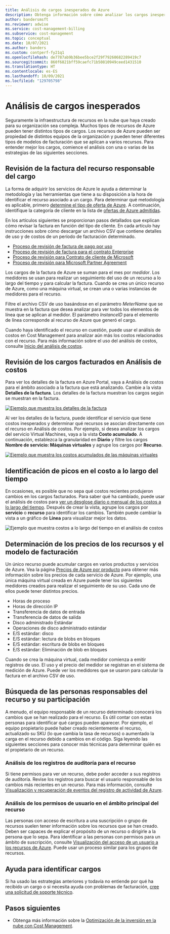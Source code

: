 ```yaml
---
title: Análisis de cargos inesperados de Azure
description: Obtenga información sobre cómo analizar los cargos inesperados de su suscripción de Azure.
author: bandersmsft
ms.reviewer: adwise
ms.service: cost-management-billing
ms.subservice: cost-management
ms.topic: conceptual
ms.date: 10/07/2021
ms.author: banders
ms.custom: contperf-fy21q1
ms.openlocfilehash: de7787ab9b36bee5bce2f29f79260682289419c7
ms.sourcegitcommit: 860f6821bff59caefc71b50810949ceed1431510
ms.translationtype: HT
ms.contentlocale: es-ES
ms.lasthandoff: 10/09/2021
ms.locfileid: "129705798"
---
```

# <a name="analyze-unexpected-charges"></a>Análisis de cargos inesperados

Seguramente la infraestructura de recursos en la nube que haya creado para su organización sea compleja. Muchos tipos de recursos de Azure pueden tener distintos tipos de cargos. Los recursos de Azure pueden ser propiedad de distintos equipos de la organización y pueden tener diferentes tipos de modelos de facturación que se aplican a varios recursos. Para entender mejor los cargos, comience el análisis con una o varias de las estrategias de las siguientes secciones.

## <a name="review-invoice-for-resource-responsible-for-charge"></a>Revisión de la factura del recurso responsable del cargo

La forma de adquirir los servicios de Azure le ayuda a determinar la metodología y las herramientas que tiene a su disposición a la hora de identificar el recurso asociado a un cargo. Para determinar qué metodología es aplicable, primero [determine el tipo de oferta de Azure](../costs/understand-cost-mgt-data.md#determine-your-offer-type). A continuación, identifique la categoría de cliente en la lista de [ofertas de Azure admitidas](../costs/understand-cost-mgt-data.md#supported-microsoft-azure-offers).

En los artículos siguientes se proporcionan pasos detallados que explican cómo revisar la factura en función del tipo de cliente. En cada artículo hay instrucciones sobre cómo descargar un archivo CSV que contiene detalles de uso y de costos de un período de facturación determinado.

- [Proceso de revisión de factura de pago por uso](review-individual-bill.md#charges)
- [Proceso de revisión de factura para el contrato Enterprise](review-enterprise-agreement-bill.md)
- [Proceso de revisión para Contrato de cliente de Microsoft](review-customer-agreement-bill.md#analyze-your-azure-usage-charges)
- [Proceso de revisión para Microsoft Partner Agreement](review-partner-agreement-bill.md#analyze-your-azure-usage-charges)

Los cargos de la factura de Azure se suman para el mes por _medidor_. Los medidores se usan para realizar un seguimiento del uso de un recurso a lo largo del tiempo y para calcular la factura. Cuando se crea un único recurso de Azure, como una máquina virtual, se crean una o varias instancias de medidores para el recurso.

Filtre el archivo CSV de uso basándose en el parámetro _MeterName_ que se muestra en la factura que desea analizar para ver todos los elementos de línea que se aplican al medidor. El parámetro _InstanceID_ para el elemento de línea corresponde al recurso de Azure que generó el cargo.

Cuando haya identificado el recurso en cuestión, puede usar el análisis de costos en Cost Management para analizar aún más los costos relacionados con el recurso. Para más información sobre el uso del análisis de costos, consulte [Inicio del análisis de costos](../costs/quick-acm-cost-analysis.md).

## <a name="review-invoiced-charges-in-cost-analysis"></a>Revisión de los cargos facturados en Análisis de costos

Para ver los detalles de la factura en Azure Portal, vaya a Análisis de costos para el ámbito asociado a la factura que está analizando. Cambie a la vista **Detalles de la factura**. Los detalles de la factura muestran los cargos según se muestran en la factura.

[![Ejemplo que muestra los detalles de la factura](./media/analyze-unexpected-charges/invoice-details.png)](./media/analyze-unexpected-charges/invoice-details.png#lightbox)

Al ver los detalles de la factura, puede identificar el servicio que tiene costos inesperados y determinar qué recursos se asocian directamente con el recurso en Análisis de costos. Por ejemplo, si desea analizar los cargos del servicio Virtual Machines, vaya a la vista **Costo acumulado**. A continuación, establezca la granularidad en **Diario** y filtre los cargos **Nombre de servicio: Máquinas virtuales** y agrupe los cargos por **Recurso**.

[![Ejemplo que muestra los costos acumulados de las máquinas virtuales](./media/analyze-unexpected-charges/virtual-machines.png)](./media/analyze-unexpected-charges/virtual-machines.png#lightbox)

## <a name="identify-spikes-in-cost-over-time"></a>Identificación de picos en el costo a lo largo del tiempo

En ocasiones, es posible que no sepa qué costos recientes produjeron cambios en los cargos facturados. Para saber qué ha cambiado, puede usar el análisis de costos para [ver un desglose diario o mensual de los costos a lo largo del tiempo](../costs/cost-analysis-common-uses.md#view-costs-per-day-or-by-month). Después de crear la vista, agrupe los cargos por **servicio** o **recurso** para identificar los cambios. También puede cambiar la vista a un gráfico de **Línea** para visualizar mejor los datos.

![Ejemplo que muestra costos a lo largo del tiempo en el análisis de costos](./media/analyze-unexpected-charges/costs-over-time.png)

## <a name="determine-resource-pricing-and-billing-model"></a>Determinación de los precios de los recursos y el modelo de facturación

Un único recurso puede acumular cargos en varios productos y servicios de Azure. Vea la página [Precios de Azure por producto](https://azure.microsoft.com/pricing/#product-pricing) para obtener más información sobre los precios de cada servicio de Azure. Por ejemplo, una única máquina virtual creada en Azure puede tener los siguientes medidores creados para realizar el seguimiento de su uso. Cada uno de ellos puede tener distintos precios.

- Horas de proceso
- Horas de dirección IP
- Transferencia de datos de entrada
- Transferencia de datos de salida
- Disco administrado Estándar
- Operaciones de disco administrado estándar
- E/S estándar: disco
- E/S estándar: lectura de blobs en bloques
- E/S estándar: escritura de blobs en bloques
- E/S estándar: Eliminación de blob en bloques

Cuando se crea la máquina virtual, cada medidor comienza a emitir registros de uso. El uso y el precio del medidor se registran en el sistema de medición de Azure. Puede ver los medidores que se usaron para calcular la factura en el archivo CSV de uso.

## <a name="find-people-responsible-for-the-resource-and-engage"></a>Búsqueda de las personas responsables del recurso y su participación

A menudo, el equipo responsable de un recurso determinado conocerá los cambios que se han realizado para el recurso. Es útil contar con estas personas para identificar qué cargos pueden aparecer. Por ejemplo, el equipo propietario puede haber creado recientemente el recurso, actualizado su SKU (lo que cambia la tasa de recursos) o aumentado la carga en el recurso debido a cambios en el código. Siga leyendo las siguientes secciones para conocer más técnicas para determinar quién es el propietario de un recurso.

### <a name="analyze-the-audit-logs-for-the-resource"></a>Análisis de los registros de auditoría para el recurso

Si tiene permisos para ver un recurso, debe poder acceder a sus registros de auditoría. Revise los registros para buscar el usuario responsable de los cambios más recientes en un recurso. Para más información, consulte [Visualización y recuperación de eventos del registro de actividad de Azure](../../azure-monitor/essentials/activity-log.md#view-the-activity-log).

### <a name="analyze-user-permissions-to-the-resources-parent-scope"></a>Análisis de los permisos de usuario en el ámbito principal del recurso

Las personas con acceso de escritura a una suscripción o grupo de recursos suelen tener información sobre los recursos que se han creado. Deben ser capaces de explicar el propósito de un recurso o dirigirle a la persona que lo sepa. Para identificar a las personas con permisos para un ámbito de suscripción, consulte [Visualización del acceso de un usuario a los recursos de Azure](../../role-based-access-control/check-access.md). Puede usar un proceso similar para los grupos de recursos.

## <a name="get-help-to-identify-charges"></a>Ayuda para identificar cargos

Si ha usado las estrategias anteriores y todavía no entiende por qué ha recibido un cargo o si necesita ayuda con problemas de facturación, [cree una solicitud de soporte técnico](https://go.microsoft.com/fwlink/?linkid=2083458).

## <a name="next-steps"></a>Pasos siguientes

- Obtenga más información sobre la [Optimización de la inversión en la nube con Cost Management](../costs/cost-mgt-best-practices.md).